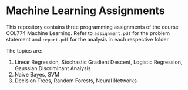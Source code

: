 # Machine Learning Assignments

This repository contains three programming assignments of the course COL774 Machine Learning. Refer to `assignment.pdf` for the problem statement and `report.pdf` for the analysis in each respective folder.

The topics are:
1. Linear Regression, Stochastic Gradient Descent, Logistic Regression, Gaussian Discriminant Analysis
2. Naive Bayes, SVM
3. Decision Trees, Random Forests, Neural Networks
